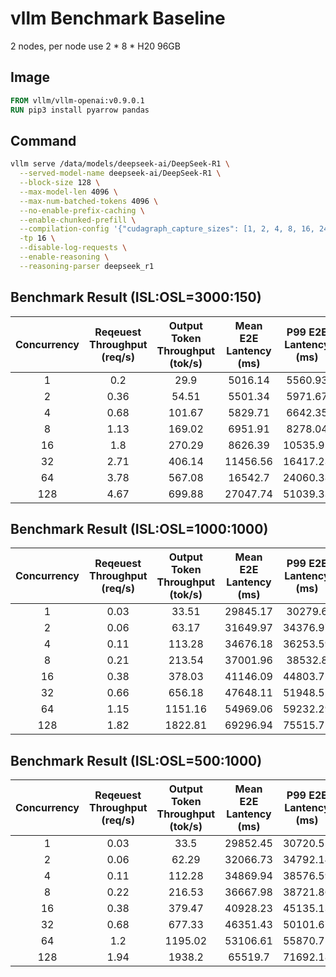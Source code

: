 # vllm Benchmark Baseline

2 nodes, per node use 2 * 8 * H20 96GB

## Image

```Dockerfile
FROM vllm/vllm-openai:v0.9.0.1
RUN pip3 install pyarrow pandas
```

## Command
```bash
vllm serve /data/models/deepseek-ai/DeepSeek-R1 \
  --served-model-name deepseek-ai/DeepSeek-R1 \
  --block-size 128 \
  --max-model-len 4096 \
  --max-num-batched-tokens 4096 \
  --no-enable-prefix-caching \
  --enable-chunked-prefill \
  --compilation-config '{"cudagraph_capture_sizes": [1, 2, 4, 8, 16, 24, 32, 40, 48, 56, 64, 72, 80, 88, 96, 104, 112, 120, 128, 136, 144, 152, 160, 168, 176, 184, 192, 200, 208, 216, 224, 232, 240, 248, 256]}' \
  -tp 16 \
  --disable-log-requests \
  --enable-reasoning \
  --reasoning-parser deepseek_r1
```

## Benchmark Result (ISL:OSL=3000:150)

| Concurrency | Reqeuest Throughput (req/s) | Output Token Throughput (tok/s) | Mean E2E Lantency (ms)  | P99 E2E Lantency (ms) | Mean TTFT (ms) | P99 TTFT (ms) | Mean TPOT (ms) | P99 TPOT (ms) |
|:-----------:|:--------------------------:|:-------------------------------:|:-----------------------:|:---------------------:|:--------------:|:-------------:|:-------------:|:------------:|
| 1 | 0.2 | 29.9 | 5016.14 | 5560.93 | 513.33 | 1068.2 | 30.22 | 30.51 |
| 2 | 0.36 | 54.51 | 5501.34 | 5971.67 | 439.24 | 812.74 | 33.97 | 37.73 |
| 4 | 0.68 | 101.67 | 5829.71 | 6642.35 | 367.32 | 841.17 | 36.66 | 42.41 |
| 8 | 1.13 | 169.02 | 6951.91 | 8278.04 | 496.53 | 1540.55 | 43.32 | 52.71 |
| 16 | 1.8 | 270.29 | 8626.39 | 10535.95 | 553.71 | 2492.27 | 54.18 | 68.05 |
| 32 | 2.71 | 406.14 | 11456.56 | 16417.23 | 696.91 | 4631.5 | 72.21 | 97.94 |
| 64 | 3.78 | 567.08 | 16542.7 | 24060.38 | 1084.23 | 8851.38 | 103.75 | 130.39 |
| 128 | 4.67 | 699.88 | 27047.74 | 51039.33 | 1783.79 | 17642.34 | 169.56 | 243.9 |

## Benchmark Result (ISL:OSL=1000:1000)

| Concurrency | Reqeuest Throughput (req/s) | Output Token Throughput (tok/s) | Mean E2E Lantency (ms)  | P99 E2E Lantency (ms) | Mean TTFT (ms) | P99 TTFT (ms) | Mean TPOT (ms) | P99 TPOT (ms) |
|:-----------:|:--------------------------:|:-------------------------------:|:-----------------------:|:---------------------:|:--------------:|:-------------:|:-------------:|:------------:|
| 1 | 0.03 | 33.51 | 29845.17 | 30279.6 | 162.07 | 169.03 | 29.71 | 30.14 |
| 2 | 0.06 | 63.17 | 31649.97 | 34376.97 | 180.32 | 290.04 | 31.5 | 34.22 |
| 4 | 0.11 | 113.28 | 34676.18 | 36253.59 | 199.21 | 386.32 | 34.51 | 36.11 |
| 8 | 0.21 | 213.54 | 37001.96 | 38532.8 | 229.99 | 709.03 | 36.81 | 38.36 |
| 16 | 0.38 | 378.03 | 41146.09 | 44803.75 | 259.07 | 934.82 | 40.93 | 44.62 |
| 32 | 0.66 | 656.18 | 47648.11 | 51948.52 | 338.13 | 1678.35 | 47.36 | 51.62 |
| 64 | 1.15 | 1151.16 | 54969.06 | 59232.29 | 456.76 | 3280.63 | 54.57 | 57.83 |
| 128 | 1.82 | 1822.81 | 69296.94 | 75515.71 | 707.81 | 6085.24 | 68.66 | 75.14 |

## Benchmark Result (ISL:OSL=500:1000)
| Concurrency | Reqeuest Throughput (req/s) | Output Token Throughput (tok/s) | Mean E2E Lantency (ms)  | P99 E2E Lantency (ms) | Mean TTFT (ms) | P99 TTFT (ms) | Mean TPOT (ms) | P99 TPOT (ms) |
|:-----------:|:--------------------------:|:-------------------------------:|:-----------------------:|:---------------------:|:--------------:|:-------------:|:-------------:|:------------:|
| 1 | 0.03 | 33.5 | 29852.45 | 30720.51 | 156.23 | 169.01 | 29.73 | 30.59 |
| 2 | 0.06 | 62.29 | 32066.73 | 34792.14 | 175.3 | 362.64 | 31.92 | 34.65 |
| 4 | 0.11 | 112.28 | 34869.94 | 38576.59 | 185.61 | 316.11 | 34.72 | 38.43 |
| 8 | 0.22 | 216.53 | 36667.98 | 38721.86 | 211.84 | 389.91 | 36.49 | 38.32 |
| 16 | 0.38 | 379.47 | 40928.23 | 45135.13 | 241.3 | 513.75 | 40.73 | 44.98 |
| 32 | 0.68 | 677.33 | 46351.43 | 50101.67 | 275.94 | 920.94 | 46.12 | 49.96 |
| 64 | 1.2 | 1195.02 | 53106.61 | 55870.75 | 351.84 | 1788.12 | 52.81 | 55.65 |
| 128 | 1.94 | 1938.2 | 65519.7 | 71692.18 | 482.37 | 3318.27 | 65.1 | 71.44 |